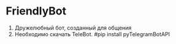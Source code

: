 # FriendlyBot
1. Дружелюбный бот, созданный для общения
2. Необходимо скачать TeleBot. #pip install pyTelegramBotAPI
